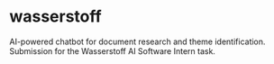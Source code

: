 # wasserstoff
AI-powered chatbot for document research and theme identification. Submission for the Wasserstoff AI Software Intern task.
